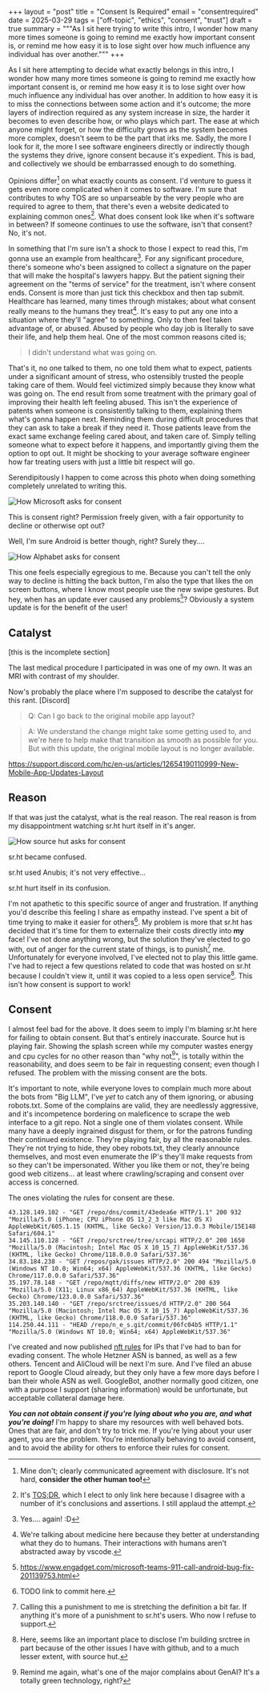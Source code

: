+++
layout = "post"
title = "Consent Is Required"
email = "consentrequired"
date = 2025-03-29
tags = ["off-topic", "ethics", "consent", "trust"]
draft = true
summary = """As I sit here trying to write this intro, I wonder how many more times someone
is going to remind me exactly how important consent is, or remind me how easy it
is to lose sight over how much influence any individual has over another."""
+++

As I sit here attempting to decide what exactly belongs in this intro, I wonder
how many more times someone is going to remind me exactly how important consent
is, or remind me how easy it is to lose sight over how much influence any
individual has over another. In addition to how easy it is to miss the
connections between some action and it's outcome; the more layers of indirection
required as any system increase in size, the harder it becomes to even describe
how, or who plays which part. The ease at which anyone might forget, or how the
difficulty grows as the system becomes more complex, doesn't seem to be the part
that irks me. Sadly, the more I look for it, the more I see software engineers
directly or indirectly though the systems they drive, ignore consent because
it's expedient. This is bad, and collectively we should be embarrassed enough to
do something.

Opinions differ[^difficulty] on what exactly counts as consent. I'd venture to
guess it gets even more complicated when it comes to software. I'm sure that
contributes to why TOS are so unparseable by the very people who are required to
agree to them, that there's even a website dedicated to explaining common
ones[^dislike]. What does consent look like when it's software in between? If
someone continues to use the software, isn't that consent? No, it's not.

[^difficulty]: Mine don't; clearly communicated agreement with disclosure. It's
    not hard, **consider the other human too!**

[^dislike]: It's [TOS;DR](https://tosdr.org/), which I elect to only link here
    because I disagree with a number of it's conclusions and assertions. I still
    applaud the attempt.

In something that I'm sure isn't a shock to those I expect to read this, I'm
gonna use an example from healthcare[^again]. For any significant procedure,
there's someone who's been assigned to collect a signature on the paper that
will make the hospital's lawyers happy. But the patient signing their agreement
on the "terms of service" for the treatment, isn't where consent ends. Consent
is more than just tick this checkbox and then tap submit. Healthcare has
learned, many times through mistakes; about what consent really means to the
humans they treat[^humans]. It's easy to put any one into a situation where
they'll "agree" to something. Only to then feel taken advantage of, or abused.
Abused by people who day job is literally to save their life, and help them
heal. One of the most common reasons cited is;

[^again]: Yes.... again! :D

[^humans]: We're talking about medicine here because they better at
    understanding what they do to humans. Their interactions with humans aren't
    abstracted away by vscode.

> I didn't understand what was going on.

That's it, no one talked to them, no one told them what to expect, patients
under a significant amount of stress, who ostensibly trusted the people taking
care of them. Would feel victimized simply because they know what was going on.
The end result from some treatment with the primary goal of improving their
health left feeling abused. This isn't the experience of patents when someone is
consistently talking to them, explaining them what's gonna happen next.
Reminding them during difficult procedures that they can ask to take a break if
they need it. Those patients leave from the exact same exchange feeling cared
about, and taken care of. Simply telling someone what to expect before it
happens, and importantly giving them the option to opt out. It might be shocking
to your average software engineer how far treating users with just a little bit
respect will go.

Serendipitously I happen to come across this photo when doing something
completely unrelated to writing this.

![How Microsoft asks for consent](/assets/ms-consent.png)

This is consent right? Permission freely given, with a fair opportunity to
decline or otherwise opt out?

Well, I'm sure Android is better though, right? Surely they....

![How Alphabet asks for consent](/assets/goog-consent.png)

This one feels especially egregious to me. Because you can't tell the only way
to decline is hitting the back button, I'm also the type that likes the on
screen buttons, where I know most people use the new swipe gestures. But hey,
when has an update ever caused any problems[^911]? Obviously a system update is
for the benefit of the user!

[^911]: https://www.engadget.com/microsoft-teams-911-call-android-bug-fix-201139753.html

## Catalyst

[this is the incomplete section]

The last medical procedure I participated in was one of my own. It was an MRI
with contrast of my shoulder.

Now's probably the place where I'm supposed to describe the catalyst for this
rant. [Discord]

> Q: Can I go back to the original mobile app layout?

> A: We understand the change might take some getting used to, and we're here to
> help make that transition as smooth as possible for you. But with this update,
> the original mobile layout is no longer available.

https://support.discord.com/hc/en-us/articles/12654190110999-New-Mobile-App-Updates-Layout

## Reason

If that was just the catalyst, what is the real reason. The real reason is from
my disappointment watching sr.ht hurt itself in it's anger.

![How source hut asks for consent](/assets/sr.ht-consent.png)

sr.ht became confused.

sr.ht used Anubis; it's not very effective...

sr.ht hurt itself in its confusion.

I'm not apathetic to this specific source of anger and frustration. If anything
you'd describe this feeling I share as empathy instead. I've spent a bit of time
trying to make it easier for others[^easier commit]. My problem is more that
sr.ht has decided that it's time for them to externalize their costs directly
into **my** face! I've not done anything wrong, but the solution they've elected
to go with, out of anger for the current state of things, is to punish[^punish]
me. Unfortunately for everyone involved, I've elected not to play this little
game. I've had to reject a few questions related to code that was hosted on
sr.ht because I couldn't view it, until it was copied to a less open
service[^srctree]. This isn't how consent is support to work!

[^easier commit]: TODO link to commit here.

[^punish]: Calling this a punishment to me is stretching the definition a bit
    far. If anything it's more of a punishment to sr.ht's users. Who now I
    refuse to support.

[^srctree]: Here, seems like an important place to disclose I'm building srctree
    in part because of the other issues I have with github, and to a much lesser
    extent, with source hut.

## Consent

I almost feel bad for the above. It does seem to imply I'm blaming sr.ht here
for failing to obtain consent. But that's entirely inaccurate. Source hut is
playing fair. Showing the splash screen while my computer wastes energy and cpu
cycles for no other reason than "why not[^LLM power]", is totally within the
reasonability, and does seem to be fair in requesting consent; even though I
refused. The problem with the missing consent are the bots.

[^LLM power]: Remind me again, what's one of the major complains about GenAI?
    It's a totally green technology, right?

It's important to note, while everyone loves to complain much more about the
bots from "Big LLM", I've *yet* to catch any of them ignoring, or abusing
robots.txt. Some of the complains are valid, they are needlessly aggressive, and
it's incompetence bordering on maleficence to scrape the web interface to a git
repo. Not a single one of them violates consent. While many have a deeply
ingrained disgust for them, or for the patrons funding their continued
existence. They're playing fair, by all the reasonable rules. They're not trying
to hide, they obey robots.txt, they clearly announce themselves, and most even
enumerate the IP's they'll make requests from so they can't be impersonated.
Wither you like them or not, they're being good web citizens... at least where
crawling/scraping and consent over access is concerned.

The ones violating the rules for consent are these.

```
43.128.149.102 - "GET /repo/dns/commit/43edea6e HTTP/1.1" 200 932 "Mozilla/5.0 (iPhone; CPU iPhone OS 13_2_3 like Mac OS X) AppleWebKit/605.1.15 (KHTML, like Gecko) Version/13.0.3 Mobile/15E148 Safari/604.1"
34.145.110.128 - "GET /repo/srctree/tree/srcapi HTTP/2.0" 200 1650 "Mozilla/5.0 (Macintosh; Intel Mac OS X 10_15_7) AppleWebKit/537.36 (KHTML, like Gecko) Chrome/118.0.0.0 Safari/537.36"
34.83.184.238 - "GET /repos/gak/issues HTTP/2.0" 200 494 "Mozilla/5.0 (Windows NT 10.0; Win64; x64) AppleWebKit/537.36 (KHTML, like Gecko) Chrome/117.0.0.0 Safari/537.36"
35.197.78.148 - "GET /repo/mqtt/diffs/new HTTP/2.0" 200 639 "Mozilla/5.0 (X11; Linux x86_64) AppleWebKit/537.36 (KHTML, like Gecko) Chrome/123.0.0.0 Safari/537.36"
35.203.140.140 - "GET /repo/srctree/issues/d HTTP/2.0" 200 564 "Mozilla/5.0 (Macintosh; Intel Mac OS X 10_15_7) AppleWebKit/537.36 (KHTML, like Gecko) Chrome/118.0.0.0 Safari/537.36"
114.250.44.111 - "HEAD /repo/n_e_s.git/commit/06fc04b5 HTTP/1.1" "Mozilla/5.0 (Windows NT 10.0; Win64; x64) AppleWebKit/537.36"
```

I've created and now published [nft rules](https://srctree.gr.ht/repo/rules) for
IPs that I've had to ban for evading consent. The whole Hetzner ASN is banned,
as well as a few others. Tencent and AliCloud will be next I'm sure. And I've
filed an abuse report to Google Cloud already, but they only have a few more
days before I ban their whole ASN as well. GoogleBot, another normally good
citizen, one with a purpose I support (sharing information) would be
unfortunate, but acceptable collateral damage here.

***You can not obtain consent if you're lying about who you are, and what you're
doing!*** I'm happy to share my resources with well behaved bots. Ones that are
fair, and don't try to trick me. If you're lying about your user agent, you are
the problem. You're intentionally behaving to avoid consent, and to avoid the
ability for others to enforce their rules for consent.

